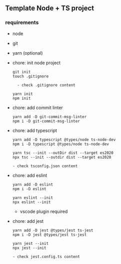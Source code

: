 ## Template Node + TS project

### requirements

  - node
  - git
  - yarn (optional)

- chore: init node project

      git init
      touch .gitignore

        - check .gitignore content

      yarn init
      npm init

- chore: add commit linter

      yarn add -D git-commit-msg-linter
      npm i -D git-commit-msg-linter

- chore: add typescript

      yarn add -D typescript @types/node ts-node-dev
      npm i -D typescript @types/node ts-node-dev

      yarn tsc --init --outDir dist --target es2020
      npx tsc --init --outdir dist --target es2020

      - check tsconfig.json content

- chore: add eslint

      yarn add -D eslint
      npm i -D eslint

      yarn eslint --init
      npx eslint --init

    - vscode plugin required

- chore: add jest

      yarn add -D jest @types/jest ts-jest
      npm i -D jest @types/jest ts-jest

      yarn jest --init
      npx jest --init

      - check jest.config.ts content
